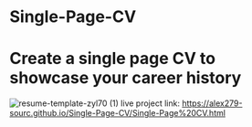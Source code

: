 # Single-Page-CV
# Create a single page CV to showcase  your career history 
![resume-template-zyl70 (1)](https://github.com/user-attachments/assets/91ec5655-d62a-4647-b5ae-e899d3e5fc69)
live project link: https://alex279-sourc.github.io/Single-Page-CV/Single-Page%20CV.html
